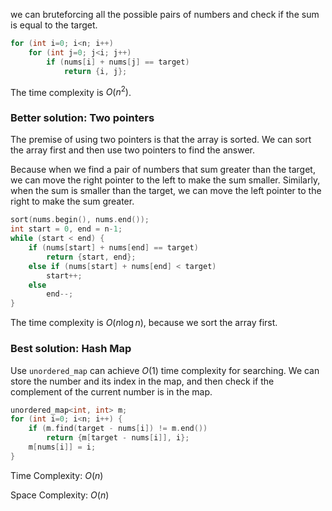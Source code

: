 
we can bruteforcing all the possible pairs of numbers and check if the sum is equal to the target.

```cpp
for (int i=0; i<n; i++)
    for (int j=0; j<i; j++)
        if (nums[i] + nums[j] == target)
            return {i, j};
```

The time complexity is $O(n^2)$.

### Better solution: Two pointers

The premise of using two pointers is that the array is sorted. We can sort the array first and then use two pointers to find the answer.

Because when we find a pair of numbers that sum greater than the target, we can move the right pointer to the left to make the sum smaller. Similarly, when the sum is smaller than the target, we can move the left pointer to the right to make the sum greater.

```cpp
sort(nums.begin(), nums.end());
int start = 0, end = n-1;
while (start < end) {
    if (nums[start] + nums[end] == target)
        return {start, end};
    else if (nums[start] + nums[end] < target)
        start++;
    else
        end--;
}
```

The time complexity is $O(n\log n)$, because we sort the array first.

### Best solution: Hash Map
Use `unordered_map` can achieve $O(1)$ time complexity for searching. We can store the number and its index in the map, and then check if the complement of the current number is in the map.

```cpp
unordered_map<int, int> m;
for (int i=0; i<n; i++) {
    if (m.find(target - nums[i]) != m.end())
        return {m[target - nums[i]], i};
    m[nums[i]] = i;
}
```

Time Complexity: $O(n)$

Space Complexity: $O(n)$